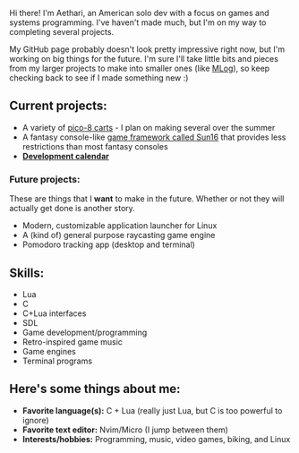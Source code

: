 Hi there! I'm Aethari, an American solo dev with a focus on games and systems programming. I've haven't made much, but I'm on my way to completing
several projects.

My GitHub page probably doesn't look pretty impressive right now, but I'm working on big things for the future. I'm sure I'll take little bits and
pieces from my larger projects to make into smaller ones (like [MLog](https://github.com/Aethari/MLog)), so keep checking back to see if I made 
something new :)

## Current projects:
- A variety of [pico-8 carts](https://github.com/Aethari/Carts) - I plan on making several over the summer
- A fantasy console-like [game framework called Sun16](https://github.com/Aethari/Sun16) that provides less restrictions than most fantasy consoles
- **[Development calendar](Calendar.md)**

### Future projects:
These are things that I **want** to make in the future. Whether or not they will actually get done is another story.
- Modern, customizable application launcher for Linux
- A (kind of) general purpose raycasting game engine
- Pomodoro tracking app (desktop and terminal)

## Skills:
- Lua
- C
- C+Lua interfaces
- SDL
- Game development/programming
- Retro-inspired game music
- Game engines
- Terminal programs

## Here's some things about me:
- **Favorite language(s):** C + Lua (really just Lua, but C is too powerful to ignore)
- **Favorite text editor:** Nvim/Micro (I jump between them)
- **Interests/hobbies:** Programming, music, video games, biking, and Linux
